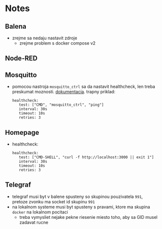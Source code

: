 # Notes

## Balena

* zrejme sa nedaju nastavit zdroje
   * zrejme problem s docker compose v2


## Node-RED



## Mosquitto

* pomocou nastroja `mosquitto_ctrl` sa da nastavit healthcheck, len treba preskumat moznosti. [dokumentacia](https://mosquitto.org/man/mosquitto_ctrl-1.html). trapny priklad:

   ```docker-compose
   healthcheck:
      test: ["CMD", "mosquitto_ctrl", "ping"]
      interval: 30s
      timeout: 10s
      retries: 3
   ```


## Homepage

* healthcheck:

   ```docker-compose
   healthcheck:
      test: ["CMD-SHELL", "curl -f http://localhost:3000 || exit 1"]
      interval: 30s
      timeout: 10s
      retries: 3
   ```


## Telegraf

* telegraf musi byt v balene spusteny so skupinou pouzivatela `991`, pretoze zvonku ma socket id skupinu `991`
* na lokalnom systeme musi byt spusteny s pravami, ktore ma skupina `docker` na lokalnom pocitaci
   * treba vymysliet nejake pekne riesenie miesto toho, aby sa GID musel zadavat rucne
